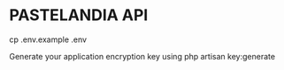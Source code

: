 # PASTELANDIA API

cp .env.example .env

Generate your application encryption key using php artisan key:generate

